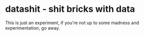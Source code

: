 datashit - shit bricks with data
================================
This is just an experiment, if you're not up to some madness and experimentation, go away.
